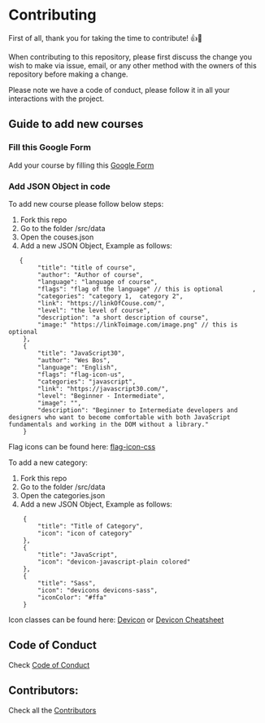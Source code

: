 # Contributing

First of all, thank you for taking the time to contribute! :+1::tada:

When contributing to this repository, please first discuss the change you wish to make via issue,
email, or any other method with the owners of this repository before making a change. 

Please note we have a code of conduct, please follow it in all your interactions with the project.

## Guide to add new courses

### Fill this Google Form

Add your course by filling this [Google Form](https://goo.gl/forms/RxP02pQtnPCbapQ43)

### Add JSON Object in code

To add new course please follow below steps:

1. Fork this repo
2. Go to the folder /src/data
3. Open the couses.json
4. Add a new JSON Object, Example as follows:

```
   {
        "title": "title of course",
        "author": "Author of course",
        "language": "language of course",
        "flags": "flag of the language" // this is optional        ,
        "categories": "category 1,  category 2",        
        "link": "https://linkOfCouse.com/",
        "level": "the level of course",
        "description": "a short description of course",
        "image:" "https://linkToimage.com/image.png" // this is optional
    },
    {
        "title": "JavaScript30",
        "author": "Wes Bos",
        "language": "English",
        "flags": "flag-icon-us",
        "categories": "javascript",
        "link": "https://javascript30.com/",
        "level": "Beginner - Intermediate",
        "image": "",
        "description": "Beginner to Intermediate developers and designers who want to become comfortable with both JavaScript fundamentals and working in the DOM without a library."
    }
```

Flag icons can be found here: [flag-icon-css](https://github.com/lipis/flag-icon-css)

To add a new category:

1. Fork this repo
2. Go to the folder /src/data
3. Open the categories.json
4. Add a new JSON Object, Example as follows:

```
    {
        "title": "Title of Category",
        "icon": "icon of category"
    },
    {
        "title": "JavaScript",
        "icon": "devicon-javascript-plain colored"
    },
    {
        "title": "Sass",
        "icon": "devicons devicons-sass",
        "iconColor": "#ffa"
    }
```

Icon classes can be found here: [Devicon](http://konpa.github.io/devicon/) or [Devicon Cheatsheet](http://vorillaz.github.io/devicons/#/cheat)

## Code of Conduct

Check [Code of Conduct](https://github.com/Leocardoso94/Free-Courses/blob/master/CODE_OF_CONDUCT.md)

## Contributors:

Check all the [Contributors](https://freecourses.github.io/#/contribute)
